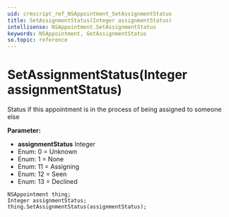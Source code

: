 ```yaml
---
uid: crmscript_ref_NSAppointment_SetAssignmentStatus
title: SetAssignmentStatus(Integer assignmentStatus)
intellisense: NSAppointment.SetAssignmentStatus
keywords: NSAppointment, GetAssignmentStatus
so.topic: reference
---
```


# SetAssignmentStatus(Integer assignmentStatus)

Status if this appointment is in the process of being assigned to someone else

**Parameter:** 
* **assignmentStatus** Integer
* Enum: 0 = Unknown 
* Enum: 1 = None 
* Enum: 11 = Assigning 
* Enum: 12 = Seen 
* Enum: 13 = Declined 

```crmscript
NSAppointment thing;
Integer assignmentStatus;
thing.SetAssignmentStatus(assignmentStatus);
```

